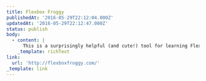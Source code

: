 ```yaml
---
title: Flexbox Froggy
publishedAt: '2016-05-29T22:12:04.000Z'
updatedAt: '2016-05-29T22:12:47.000Z'
status: publish
body:
  - content: |
      This is a surprisingly helpful (and cute!) tool for learning Flexbox.
    _template: richText
link:
  url: 'http://flexboxfroggy.com/'
_template: link
---
```


